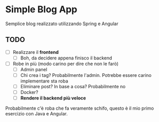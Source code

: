 # Simple Blog App
 Semplice blog realizzato utilizzando Spring e Angular

## TODO

- [ ] Realizzare il **frontend**
  - [ ] Boh, da decidere appena finisco il backend

- [ ] Robe in più (modo carino per dire che non le farò)
  - [ ] Admin panel
  - [ ] Chi crea i tag? Probabilmente l'admin. Potrebbe essere carino implementare sta roba
  - [ ] Eliminare post? In base a cosa? Probabilmente no
  - [ ] Docker?
  - [ ] **Rendere il backend più veloce**

Probabilmente c'è roba che fa veramente schifo, questo è il mio primo esercizio con Java e Angular.
